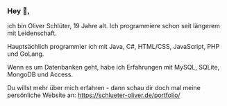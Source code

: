 ### Hey 👋,
ich bin Oliver Schlüter, 19 Jahre alt. Ich programmiere schon seit längerem mit Leidenschaft.

Hauptsächlich programmier ich mit Java, C#, HTML/CSS, JavaScript, PHP und GoLang.

Wenn es um Datenbanken geht, habe ich Erfahrungen mit MySQL, SQLite, MongoDB und Access.

Du willst mehr über mich erfahren - dann schau dir doch mal meine persönliche Website an: https://schlueter-oliver.de/portfolio/
